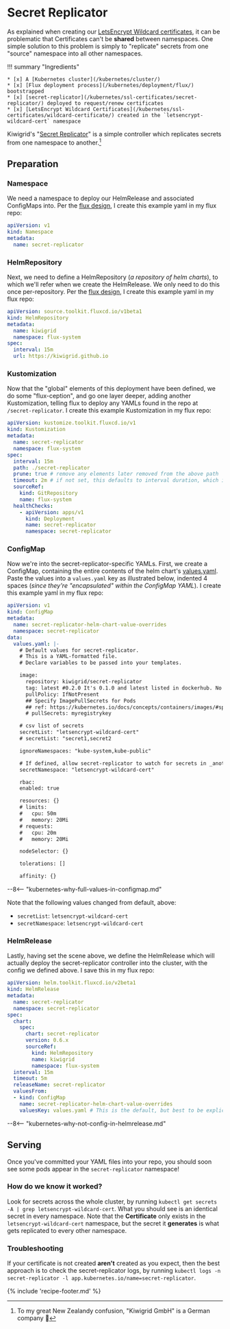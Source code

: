 # Secret Replicator

As explained when creating our [LetsEncrypt Wildcard certificates](/kubernetes/ssl-certificates/wildcard-certificate/), it can be problematic that Certificates can't be **shared** between namespaces. One simple solution to this problem is simply to "replicate" secrets from one "source" namespace into all other namespaces.

!!! summary "Ingredients"

    * [x] A [Kubernetes cluster](/kubernetes/cluster/) 
    * [x] [Flux deployment process](/kubernetes/deployment/flux/) bootstrapped
    * [x] [secret-replicator](/kubernetes/ssl-certificates/secret-replicator/) deployed to request/renew certificates
    * [x] [LetsEncrypt Wildcard Certificates](/kubernetes/ssl-certificates/wildcard-certificate/) created in the `letsencrypt-wildcard-cert` namespace

Kiwigrid's "[Secret Replicator](https://github.com/kiwigrid/secret-replicator)" is a simple controller which replicates secrets from one namespace to another.[^1]

## Preparation

### Namespace

We need a namespace to deploy our HelmRelease and associated ConfigMaps into. Per the [flux design](/kubernetes/deployment/flux/), I create this example yaml in my flux repo:

```yaml title="/bootstrap/namespaces/namespace-secret-replicator.yaml"
apiVersion: v1
kind: Namespace
metadata:
  name: secret-replicator
```

### HelmRepository

Next, we need to define a HelmRepository (*a repository of helm charts*), to which we'll refer when we create the HelmRelease. We only need to do this once per-repository. Per the [flux design](/kubernetes/deployment/flux/), I create this example yaml in my flux repo:

```yaml title="/bootstrap/helmrepositories/helmrepository-kiwigrid.yaml"
apiVersion: source.toolkit.fluxcd.io/v1beta1
kind: HelmRepository
metadata:
  name: kiwigrid
  namespace: flux-system
spec:
  interval: 15m
  url: https://kiwigrid.github.io
```

### Kustomization

Now that the "global" elements of this deployment have been defined, we do some "flux-ception", and go one layer deeper, adding another Kustomization, telling flux to deploy any YAMLs found in the repo at `/secret-replicator`. I create this example Kustomization in my flux repo:

```yaml title="/bootstrap/kustomizations/kustomization-secret-replicator.yaml"
apiVersion: kustomize.toolkit.fluxcd.io/v1
kind: Kustomization
metadata:
  name: secret-replicator
  namespace: flux-system
spec:
  interval: 15m
  path: ./secret-replicator
  prune: true # remove any elements later removed from the above path
  timeout: 2m # if not set, this defaults to interval duration, which is 1h
  sourceRef:
    kind: GitRepository
    name: flux-system
  healthChecks:
    - apiVersion: apps/v1
      kind: Deployment
      name: secret-replicator
      namespace: secret-replicator
```

### ConfigMap

Now we're into the secret-replicator-specific YAMLs. First, we create a ConfigMap, containing the entire contents of the helm chart's [values.yaml](https://github.com/kiwigrid/helm-charts/blob/master/charts/secret-replicator/values.yaml). Paste the values into a `values.yaml` key as illustrated below, indented 4 spaces (*since they're "encapsulated" within the ConfigMap YAML*). I create this example yaml in my flux repo:

```yaml  hl_lines="21 27" title="/secret-replicator/configmap-secret-replicator-helm-chart-value-overrides.yaml"
apiVersion: v1
kind: ConfigMap
metadata:
  name: secret-replicator-helm-chart-value-overrides
  namespace: secret-replicator
data:
  values.yaml: |-
    # Default values for secret-replicator.
    # This is a YAML-formatted file.
    # Declare variables to be passed into your templates.

    image:
      repository: kiwigrid/secret-replicator
      tag: latest #0.2.0 It's 0.1.0 and latest listed in dockerhub. No 0.2.0 anymore 
      pullPolicy: IfNotPresent 
      ## Specify ImagePullSecrets for Pods
      ## ref: https://kubernetes.io/docs/concepts/containers/images/#specifying-imagepullsecrets-on-a-pod
      # pullSecrets: myregistrykey

    # csv list of secrets
    secretList: "letsencrypt-wildcard-cert"
    # secretList: "secret1,secret2

    ignoreNamespaces: "kube-system,kube-public"

    # If defined, allow secret-replicator to watch for secrets in _another_ namespace
    secretNamespace: "letsencrypt-wildcard-cert"

    rbac:
    enabled: true

    resources: {}
    # limits:
    #   cpu: 50m
    #   memory: 20Mi
    # requests:
    #   cpu: 20m
    #   memory: 20Mi

    nodeSelector: {}

    tolerations: []

    affinity: {}
```

--8<-- "kubernetes-why-full-values-in-configmap.md"

Note that the following values changed from default, above:

- `secretList`: `letsencrypt-wildcard-cert`
- `secretNamespace`: `letsencrypt-wildcard-cert`

### HelmRelease

Lastly, having set the scene above, we define the HelmRelease which will actually deploy the secret-replicator controller into the cluster, with the config we defined above. I save this in my flux repo:

```yaml title="/secret-replicator/helmrelease-secret-replicator.yaml"
apiVersion: helm.toolkit.fluxcd.io/v2beta1
kind: HelmRelease
metadata:
  name: secret-replicator
  namespace: secret-replicator
spec:
  chart:
    spec:
      chart: secret-replicator
      version: 0.6.x
      sourceRef:
        kind: HelmRepository
        name: kiwigrid
        namespace: flux-system
  interval: 15m
  timeout: 5m
  releaseName: secret-replicator
  valuesFrom:
  - kind: ConfigMap
    name: secret-replicator-helm-chart-value-overrides
    valuesKey: values.yaml # This is the default, but best to be explicit for clarity
```

--8<-- "kubernetes-why-not-config-in-helmrelease.md"

## Serving

Once you've committed your YAML files into your repo, you should soon see some pods appear in the `secret-replicator` namespace!

### How do we know it worked?

Look for secrets across the whole cluster, by running `kubectl get secrets -A | grep letsencrypt-wildcard-cert`. What you should see is an identical secret in every namespace. Note that the **Certificate** only exists in the `letsencrypt-wildcard-cert` namespace, but the secret it **generates** is what gets replicated to every other namespace.

### Troubleshooting

If your certificate is not created **aren't** created as you expect, then the best approach is to check the secret-replicator logs, by running `kubectl logs -n secret-replicator -l app.kubernetes.io/name=secret-replicator`.

{% include 'recipe-footer.md' %}

[^1]: To my great New Zealandy confusion, "Kiwigrid GmbH" is a German company :shrug:
